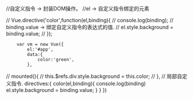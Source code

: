 //自定义指令 -> 封装DOM操作。
		//el -> 自定义指令绑定的元素
		
//		Vue.directive('color',function(el,binding){
//			console.log(binding);
//			binding.value -> 绑定自定义指令的表达式的值.
//			el.style.background = binding.value;
//		});
		
		var vm = new Vue({
			el:'#app',
			data:{
				color:'green',
			},
//			mounted(){
//				this.$refs.div.style.background = this.color;
//			},
//			局部自定义指令.
			directives:{
				color(el,binding){
					console.log(binding)
					el.style.background = binding.value;
				}
			}
		})
